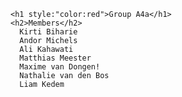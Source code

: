     <h1 style:"color:red">Group A4a</h1>
    <h2>Members</h2>
      Kirti Biharie
      Andor Michels
      Ali Kahawati
      Matthias Meester
      Maxime van Dongen!
      Nathalie van den Bos
      Liam Kedem